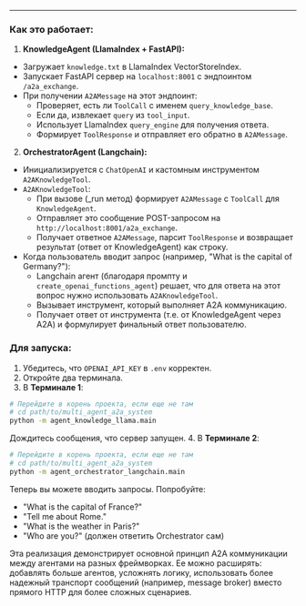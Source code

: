 
---

### Как это работает:

1.  **KnowledgeAgent (LlamaIndex + FastAPI):**
 *   Загружает `knowledge.txt` в LlamaIndex VectorStoreIndex.
 *   Запускает FastAPI сервер на `localhost:8001` с эндпоинтом `/a2a_exchange`.
 *   При получении `A2AMessage` на этот эндпоинт:
     *   Проверяет, есть ли `ToolCall` с именем `query_knowledge_base`.
     *   Если да, извлекает `query` из `tool_input`.
     *   Использует LlamaIndex `query_engine` для получения ответа.
     *   Формирует `ToolResponse` и отправляет его обратно в `A2AMessage`.

2.  **OrchestratorAgent (Langchain):**
 *   Инициализируется с `ChatOpenAI` и кастомным инструментом `A2AKnowledgeTool`.
 *   `A2AKnowledgeTool`:
     *   При вызове (_run метод) формирует `A2AMessage` с `ToolCall` для `KnowledgeAgent`.
     *   Отправляет это сообщение POST-запросом на `http://localhost:8001/a2a_exchange`.
     *   Получает ответное `A2AMessage`, парсит `ToolResponse` и возвращает результат (ответ от KnowledgeAgent) как строку.
 *   Когда пользователь вводит запрос (например, "What is the capital of Germany?"):
     *   Langchain агент (благодаря промпту и `create_openai_functions_agent`) решает, что для ответа на этот вопрос нужно использовать `A2AKnowledgeTool`.
     *   Вызывает инструмент, который выполняет A2A коммуникацию.
     *   Получает ответ от инструмента (т.е. от KnowledgeAgent через A2A) и формулирует финальный ответ пользователю.

### Для запуска:

1.  Убедитесь, что `OPENAI_API_KEY` в `.env` корректен.
2.  Откройте два терминала.
3.  В **Терминале 1**:
 ```bash
 # Перейдите в корень проекта, если еще не там
 # cd path/to/multi_agent_a2a_system
 python -m agent_knowledge_llama.main
 ```
 Дождитесь сообщения, что сервер запущен.
4.  В **Терминале 2**:
 ```bash
 # Перейдите в корень проекта, если еще не там
 # cd path/to/multi_agent_a2a_system
 python -m agent_orchestrator_langchain.main
 ```
 Теперь вы можете вводить запросы. Попробуйте:
 *   "What is the capital of France?"
 *   "Tell me about Rome."
 *   "What is the weather in Paris?"
 *   "Who are you?" (должен ответить Orchestrator сам)

Эта реализация демонстрирует основной принцип A2A коммуникации между агентами на разных фреймворках. Ее можно расширять: добавлять больше агентов, усложнять логику, использовать более надежный транспорт сообщений (например, message broker) вместо прямого HTTP для более сложных сценариев.